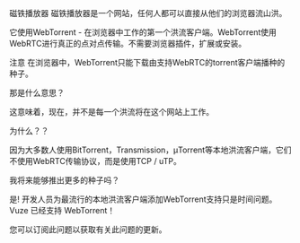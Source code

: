 磁铁播放器
磁铁播放器是一个网站，任何人都可以直接从他们的浏览器流山洪。

它使用WebTorrent - 在浏览器中工作的第一个洪流客户端。WebTorrent使用WebRTC进行真正的点对点传输。不需要浏览器插件，扩展或安装。

注意
在浏览器中，WebTorrent只能下载由支持WebRTC的torrent客户端播种的种子。

那是什么意思？

这意味着，现在，并不是每一个洪流将在这个网站上工作。

为什么？？

因为大多数人使用BitTorrent，Transmission，μTorrent等本地洪流客户端，它们不使用WebRTC传输协议，而是使用TCP / uTP。

我将来能够推出更多的种子吗？

是! 开发人员为最流行的本地洪流客户端添加WebTorrent支持只是时间问题。Vuze 已经支持 WebTorrent！

您可以订阅此问题以获取有关此问题的更新。
